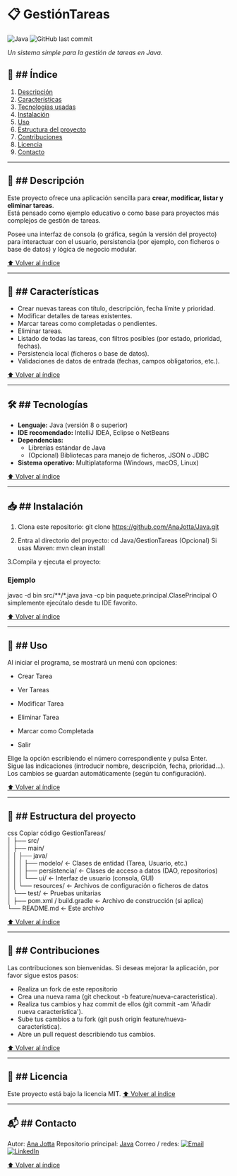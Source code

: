# 📋 GestiónTareas
![Java](https://img.shields.io/badge/Java-ED8B00?style=for-the-badge&logo=java&logoColor=white)
![GitHub last commit](https://img.shields.io/github/last-commit/AnaJotta/CatalogoPeliculasApp)

_Un sistema simple para la gestión de tareas en Java._

## 🧾 ## Índice
1. [Descripción](#descripcion)  
2. [Características](#caracteristicas)  
3. [Tecnologías usadas](#tecnologias-usadas)  
4. [Instalación](#instalacion)  
5. [Uso](#uso)  
6. [Estructura del proyecto](#estructura-del-proyecto)  
7. [Contribuciones](#contribuciones)  
8. [Licencia](#licencia)  
9. [Contacto](#contacto)

---

## 📌 ## Descripción

Este proyecto ofrece una aplicación sencilla para **crear, modificar, listar y eliminar tareas**.  
Está pensado como ejemplo educativo o como base para proyectos más complejos de gestión de tareas.

Posee una interfaz de consola (o gráfica, según la versión del proyecto) para interactuar con el usuario, persistencia (por ejemplo, con ficheros o base de datos) y lógica de negocio modular.

[⬆️ Volver al índice](#🧾-indice)

---

## 🚀 ## Características

- Crear nuevas tareas con título, descripción, fecha límite y prioridad.  
- Modificar detalles de tareas existentes.  
- Marcar tareas como completadas o pendientes.  
- Eliminar tareas.  
- Listado de todas las tareas, con filtros posibles (por estado, prioridad, fechas).  
- Persistencia local (ficheros o base de datos).  
- Validaciones de datos de entrada (fechas, campos obligatorios, etc.).

[⬆️ Volver al índice](#🧾-indice)

---

## 🛠 ## Tecnologías

- **Lenguaje:** Java (versión 8 o superior)  
- **IDE recomendado:** IntelliJ IDEA, Eclipse o NetBeans  
- **Dependencias:**  
  - Librerías estándar de Java  
  - (Opcional) Bibliotecas para manejo de ficheros, JSON o JDBC  
- **Sistema operativo:** Multiplataforma (Windows, macOS, Linux)

[⬆️ Volver al índice](#🧾-indice)

---

## 📥 ## Instalación

1. Clona este repositorio:
git clone https://github.com/AnaJotta/Java.git

2. Entra al directorio del proyecto:
cd Java/GestionTareas
(Opcional) Si usas Maven:
mvn clean install

3.Compila y ejecuta el proyecto:

### Ejemplo
javac -d bin src/**/*.java
java -cp bin paquete.principal.ClasePrincipal
O simplemente ejecútalo desde tu IDE favorito.

[⬆️ Volver al índice](#🧾-indice)

---

## 🎯 ## Uso
Al iniciar el programa, se mostrará un menú con opciones:

- Crear Tarea

- Ver Tareas

- Modificar Tarea

- Eliminar Tarea

- Marcar como Completada

- Salir

Elige la opción escribiendo el número correspondiente y pulsa Enter.<br>
Sigue las indicaciones (introducir nombre, descripción, fecha, prioridad…).<br>
Los cambios se guardan automáticamente (según tu configuración).<br>

[⬆️ Volver al índice](#🧾-indice)

---

## 📁 ## Estructura del proyecto
css
Copiar código
GestionTareas/<br>
│
├── src/<br>
│   ├── main/<br>
│   │   ├── java/<br>
│   │   │   ├── modelo/         ← Clases de entidad (Tarea, Usuario, etc.)<br>
│   │   │   ├── persistencia/   ← Clases de acceso a datos (DAO, repositorios)<br>
│   │   │   └── ui/             ← Interfaz de usuario (consola, GUI)<br>
│   │   └── resources/          ← Archivos de configuración o ficheros de datos<br>
│   └── test/                   ← Pruebas unitarias<br>
│
├── pom.xml / build.gradle       ← Archivo de construcción (si aplica)<br>
└── README.md                    ← Este archivo<br>

[⬆️ Volver al índice](#🧾-índice)


---


## 👏 ## Contribuciones

Las contribuciones son bienvenidas. Si deseas mejorar la aplicación, por favor sigue estos pasos:

- Realiza un fork de este repositorio
- Crea una nueva rama (git checkout -b feature/nueva-caracteristica).
- Realiza tus cambios y haz commit de ellos (git commit -am 'Añadir nueva característica').
- Sube tus cambios a tu fork (git push origin feature/nueva-caracteristica).
- Abre un pull request describiendo tus cambios.

[⬆️ Volver al índice](#🧾-indice)

---

## 📜 ## Licencia
Este proyecto está bajo la licencia MIT.
[⬆️ Volver al índice](#🧾-indice)

---

## 📬 ## Contacto
Autor: [Ana Jotta](https://github.com/AnaJotta)
Repositorio principal: [Java](https://github.com/AnaJotta/Java)
Correo / redes: [![Email](https://img.shields.io/badge/Email-Contact-red?style=flat-square&logo=gmail&logoColor=white)](mailto:anajessicamarinmorales@gmail.com)
[![LinkedIn](https://img.shields.io/badge/LinkedIn-Connect-blue?style=flat-square&logo=linkedin&logoColor=white)](https://www.linkedin.com/in/ana-j-marin-morales/)


[⬆️ Volver al índice](#🧾-indice)
